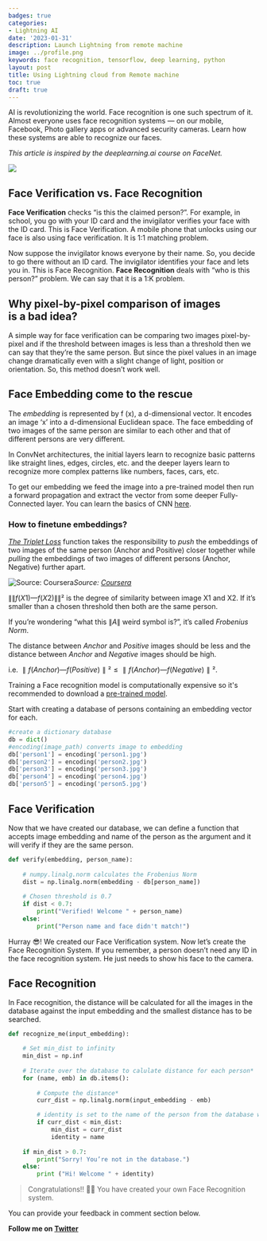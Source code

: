 ```yaml
---
badges: true
categories:
- Lightning AI
date: '2023-01-31'
description: Launch Lightning from remote machine
image: ../profile.png
keywords: face recognition, tensorflow, deep learning, python
layout: post
title: Using Lightning cloud from Remote machine
toc: true
draft: true
---
```


AI is revolutionizing the world. Face recognition is one such spectrum of it. Almost everyone uses face recognition systems — on our mobile, Facebook, Photo gallery apps or advanced security cameras. Learn how these systems are able to recognize our faces.

*This article is inspired by the deeplearning.ai course on FaceNet.*

![](https://cdn-images-1.medium.com/max/2000/1*t3DEmVOWOuWjIo_TjcpxNQ.gif)

## Face Verification vs. Face Recognition

**Face Verification** checks “is this the claimed person?”. For example, in school, you go with your ID card and the invigilator verifies your face with the ID card. This is Face Verification. A mobile phone that unlocks using our face is also using face verification. It is 1:1 matching problem.

Now suppose the invigilator knows everyone by their name. So, you decide to go there without an ID card. The invigilator identifies your face and lets you in. This is Face Recognition. **Face Recognition** deals with “who is this person?” problem. We can say that it is a 1:K problem.

## Why pixel-by-pixel comparison of images is a bad idea?

A simple way for face verification can be comparing two images pixel-by-pixel and if the threshold between images is less than a threshold then we can say that they’re the same person. But since the pixel values in an image change dramatically even with a slight change of light, position or orientation. So, this method doesn’t work well.

## Face Embedding come to the rescue

The *embedding* is represented by f (x), a d-dimensional vector. It encodes an image ‘x’ into a d-dimensional Euclidean space. The face embedding of two images of the same person are similar to each other and that of different persons are very different.

In ConvNet architectures, the initial layers learn to recognize basic patterns like straight lines, edges, circles, etc. and the deeper layers learn to recognize more complex patterns like numbers, faces, cars, etc.

To get our embedding we feed the image into a pre-trained model then run a forward propagation and extract the vector from some deeper Fully-Connected layer. You can learn the basics of CNN [here](https://medium.com/@aniketmaurya/not-just-introduction-to-convolutional-neural-networks-part-2-a7ac2723e30d).

### How to finetune embeddings?

*[The Triplet Loss](https://en.wikipedia.org/wiki/Triplet_loss)* function takes the responsibility to *push* the embeddings of two images of the same person (Anchor and Positive) closer together while *pulling* the embeddings of two images of different persons (Anchor, Negative) further apart.

![Source: [Coursera](http://deeplearning.ai)](https://cdn-images-1.medium.com/max/3840/1*CKnxCH4SNOnTqctwX-ViKQ.png)*Source: [Coursera](http://deeplearning.ai)*




$\|\|f(X1) — f(X2)\|\|²$ is the degree of similarity between image X1 and X2. If it’s smaller than a chosen threshold then both are the same person.

If you’re wondering “what this $\|A\|$ weird symbol is?”, it’s called *Frobenius Norm*.

The distance between *Anchor* and *Positive* images should be less and the distance between *Anchor* and *Negative* images should be high.

i.e. $∥f(Anchor) — f(Positive)∥² ≤ ∥f(Anchor) — f(Negative)∥²$.


Training a Face recognition model is computationally expensive so it's recommended to download a [pre-trained model](https://github.com/iwantooxxoox/Keras-OpenFace).

Start with creating a database of persons containing an embedding vector for each.

```py
#create a dictionary database
db = dict()
#encoding(image_path) converts image to embedding
db['person1'] = encoding('person1.jpg')
db['person2'] = encoding('person2.jpg')
db['person3'] = encoding('person3.jpg')
db['person4'] = encoding('person4.jpg')
db['person5'] = encoding('person5.jpg')
```

## Face Verification
Now that we have created our database, we can define a function that accepts image embedding and name of the person as the argument and it will verify if they are the same person.
```py
def verify(embedding, person_name):
        
    # numpy.linalg.norm calculates the Frobenius Norm
    dist = np.linalg.norm(embedding - db[person_name])
    
    # Chosen threshold is 0.7  
    if dist < 0.7:
        print("Verified! Welcome " + person_name)
    else:
        print("Person name and face didn't match!")
```
Hurray 😎! We created our Face Verification system. Now let’s create the Face Recognition System. If you remember, a person doesn’t need any ID in the face recognition system. He just needs to show his face to the camera.

## Face Recognition

In Face recognition, the distance will be calculated for all the images in the database against the input embedding and the smallest distance has to be searched.

```py
def recognize_me(input_embedding):

    # Set min_dist to infinity
    min_dist = np.inf
    
    # Iterate over the database to calulate distance for each person*
    for (name, emb) in db.items():
        
        # Compute the distance*
        curr_dist = np.linalg.norm(input_embedding - emb)

        # identity is set to the name of the person from the database whose distance is smallest against the input encoding
        if curr_dist < min_dist:
            min_dist = curr_dist
            identity = name
    
    if min_dist > 0.7:
        print("Sorry! You’re not in the database.")
    else:
        print ("Hi! Welcome " + identity)
```

> Congratulations!! 👏👏 You have created your own Face Recognition system.

You can provide your feedback in comment section below.

**Follow me on [Twitter](https://twitter.com/aniketmauryaTwitter)**
